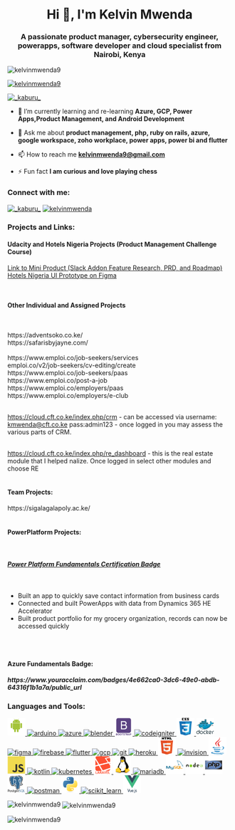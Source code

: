 <h1 align="center">Hi 👋, I'm Kelvin Mwenda</h1>
<h3 align="center">A passionate product manager, cybersecurity engineer, powerapps, software developer and cloud specialist from Nairobi, Kenya</h3>

<p align="left"> <img src="https://komarev.com/ghpvc/?username=kelvinmwenda9&label=Profile%20views&color=0e75b6&style=flat" alt="kelvinmwenda9" /> </p>

<p align="left"> <a href="https://github.com/ryo-ma/github-profile-trophy"><img src="https://github-profile-trophy.vercel.app/?username=kelvinmwenda9" alt="kelvinmwenda9" /></a> </p>

<p align="left"> <a href="https://twitter.com/_kaburu_" target="blank"><img src="https://img.shields.io/twitter/follow/_kaburu_?logo=twitter&style=for-the-badge" alt="_kaburu_" /></a> </p>

- 🌱 I’m currently learning and re-learning **Azure, GCP, Power Apps,Product Management, and Android Development**

- 💬 Ask me about **product management, php, ruby on rails, azure, google workspace, zoho workplace, power apps, power bi and flutter**

- 📫 How to reach me **kelvinmwenda9@gmail.com**

- ⚡ Fun fact **I am curious and love playing chess**

<h3 align="left">Connect with me:</h3>
<p align="left">
<a href="https://twitter.com/_kaburu_" target="blank"><img align="center" src="https://cdn.jsdelivr.net/npm/simple-icons@3.0.1/icons/twitter.svg" alt="_kaburu_" height="30" width="40" /></a>
<a href="https://linkedin.com/in/kelvinmwenda" target="blank"><img align="center" src="https://cdn.jsdelivr.net/npm/simple-icons@3.0.1/icons/linkedin.svg" alt="kelvinmwenda" height="30" width="40" /></a>
</p>

<h3 align="left">Projects and Links:</h3>

<h4>Udacity and Hotels Nigeria Projects (Product Management Challenge Course)</h4>

<p>
  <a href="https://miro.com/app/board/o9J_lDiw6vE=/">Link to Mini Product (Slack Addon Feature Research, PRD, and Roadmap)</a>
  <br>
  <a href="https://www.figma.com/file/WS1huPFqAoHgAoJbsrfcDb/Modular?node-id=0%3A1">Hotels Nigeria UI Prototype on Figma</a>

</p>

<br>

<h4>Other Individual and Assigned Projects</h4>
<br>

<p align="left">
https://adventsoko.co.ke/ <br>
https://safarisbyjayne.com/ <br><br>
https://www.emploi.co/job-seekers/services <br>
emploi.co/v2/job-seekers/cv-editing/create <br>
https://www.emploi.co/job-seekers/paas     <br>
https://www.emploi.co/post-a-job           <br>
https://www.emploi.co/employers/paas       <br>
https://www.emploi.co/employers/e-club     <br><br>

https://cloud.cft.co.ke/index.php/crm - can be accessed via username: kmwenda@cft.co.ke pass:admin123 - once logged in you
may assess the various parts of CRM. <br><br>

https://cloud.cft.co.ke/index.php/re_dashboard - this is the real estate module that I helped nalize. Once logged in select other
modules and choose RE <br><br>


<h4 align="left">Team Projects:</h4>
https://sigalagalapoly.ac.ke/ <br><br>

<h4 align="left">PowerPlatform Projects:</h4><br>
<h5><a href="https://www.credly.com/badges/1166abbf-ca1f-4660-85c4-53b02bce8bb8/public_url">Power Platform Fundamentals Certification Badge</a></h5><br>
<ul>
  <li>Built an app to quickly save contact information from business cards</li>
  <li>Connected and built PowerApps with data from Dynamics 365 HE Accelerator</li>
  <li>Built product portfolio for my grocery organization, records can now be accessed quickly</li>
</ul>
<br><br>

<h4>Azure Fundamentals Badge:</h4>
<h5>https://www.youracclaim.com/badges/4e662ca0-3dc6-49e0-abdb-64316f1b1a7a/public_url</h5>

</p>



<h3 align="left">Languages and Tools:</h3>
<p align="left"> <a href="https://developer.android.com" target="_blank"> <img src="https://raw.githubusercontent.com/devicons/devicon/master/icons/android/android-original-wordmark.svg" alt="android" width="40" height="40"/> </a> <a href="https://www.arduino.cc/" target="_blank"> <img src="https://cdn.worldvectorlogo.com/logos/arduino-1.svg" alt="arduino" width="40" height="40"/> </a> <a href="https://azure.microsoft.com/en-in/" target="_blank"> <img src="https://www.vectorlogo.zone/logos/microsoft_azure/microsoft_azure-icon.svg" alt="azure" width="40" height="40"/> </a> <a href="https://www.blender.org/" target="_blank"> <img src="https://download.blender.org/branding/community/blender_community_badge_white.svg" alt="blender" width="40" height="40"/> </a> <a href="https://getbootstrap.com" target="_blank"> <img src="https://raw.githubusercontent.com/devicons/devicon/master/icons/bootstrap/bootstrap-plain-wordmark.svg" alt="bootstrap" width="40" height="40"/> </a> <a href="https://codeigniter.com" target="_blank"> <img src="https://cdn.worldvectorlogo.com/logos/codeigniter.svg" alt="codeigniter" width="40" height="40"/> </a> <a href="https://www.w3schools.com/css/" target="_blank"> <img src="https://raw.githubusercontent.com/devicons/devicon/master/icons/css3/css3-original-wordmark.svg" alt="css3" width="40" height="40"/> </a> <a href="https://www.docker.com/" target="_blank"> <img src="https://raw.githubusercontent.com/devicons/devicon/master/icons/docker/docker-original-wordmark.svg" alt="docker" width="40" height="40"/> </a> <a href="https://www.figma.com/" target="_blank"> <img src="https://www.vectorlogo.zone/logos/figma/figma-icon.svg" alt="figma" width="40" height="40"/> </a> <a href="https://firebase.google.com/" target="_blank"> <img src="https://www.vectorlogo.zone/logos/firebase/firebase-icon.svg" alt="firebase" width="40" height="40"/> </a> <a href="https://flutter.dev" target="_blank"> <img src="https://www.vectorlogo.zone/logos/flutterio/flutterio-icon.svg" alt="flutter" width="40" height="40"/> </a> <a href="https://cloud.google.com" target="_blank"> <img src="https://www.vectorlogo.zone/logos/google_cloud/google_cloud-icon.svg" alt="gcp" width="40" height="40"/> </a> <a href="https://git-scm.com/" target="_blank"> <img src="https://www.vectorlogo.zone/logos/git-scm/git-scm-icon.svg" alt="git" width="40" height="40"/> </a> <a href="https://heroku.com" target="_blank"> <img src="https://www.vectorlogo.zone/logos/heroku/heroku-icon.svg" alt="heroku" width="40" height="40"/> </a> <a href="https://www.w3.org/html/" target="_blank"> <img src="https://raw.githubusercontent.com/devicons/devicon/master/icons/html5/html5-original-wordmark.svg" alt="html5" width="40" height="40"/> </a> <a href="https://www.invisionapp.com/" target="_blank"> <img src="https://www.vectorlogo.zone/logos/invisionapp/invisionapp-icon.svg" alt="invision" width="40" height="40"/> </a> <a href="https://www.java.com" target="_blank"> <img src="https://raw.githubusercontent.com/devicons/devicon/master/icons/java/java-original.svg" alt="java" width="40" height="40"/> </a> <a href="https://developer.mozilla.org/en-US/docs/Web/JavaScript" target="_blank"> <img src="https://raw.githubusercontent.com/devicons/devicon/master/icons/javascript/javascript-original.svg" alt="javascript" width="40" height="40"/> </a> <a href="https://kotlinlang.org" target="_blank"> <img src="https://www.vectorlogo.zone/logos/kotlinlang/kotlinlang-icon.svg" alt="kotlin" width="40" height="40"/> </a> <a href="https://kubernetes.io" target="_blank"> <img src="https://www.vectorlogo.zone/logos/kubernetes/kubernetes-icon.svg" alt="kubernetes" width="40" height="40"/> </a> <a href="https://laravel.com/" target="_blank"> <img src="https://raw.githubusercontent.com/devicons/devicon/master/icons/laravel/laravel-plain-wordmark.svg" alt="laravel" width="40" height="40"/> </a> <a href="https://www.linux.org/" target="_blank"> <img src="https://raw.githubusercontent.com/devicons/devicon/master/icons/linux/linux-original.svg" alt="linux" width="40" height="40"/> </a> <a href="https://mariadb.org/" target="_blank"> <img src="https://www.vectorlogo.zone/logos/mariadb/mariadb-icon.svg" alt="mariadb" width="40" height="40"/> </a> <a href="https://www.mysql.com/" target="_blank"> <img src="https://raw.githubusercontent.com/devicons/devicon/master/icons/mysql/mysql-original-wordmark.svg" alt="mysql" width="40" height="40"/> </a> <a href="https://nodejs.org" target="_blank"> <img src="https://raw.githubusercontent.com/devicons/devicon/master/icons/nodejs/nodejs-original-wordmark.svg" alt="nodejs" width="40" height="40"/> </a> <a href="https://www.php.net" target="_blank"> <img src="https://raw.githubusercontent.com/devicons/devicon/master/icons/php/php-original.svg" alt="php" width="40" height="40"/> </a> <a href="https://www.postgresql.org" target="_blank"> <img src="https://raw.githubusercontent.com/devicons/devicon/master/icons/postgresql/postgresql-original-wordmark.svg" alt="postgresql" width="40" height="40"/> </a> <a href="https://postman.com" target="_blank"> <img src="https://www.vectorlogo.zone/logos/getpostman/getpostman-icon.svg" alt="postman" width="40" height="40"/> </a> <a href="https://www.python.org" target="_blank"> <img src="https://raw.githubusercontent.com/devicons/devicon/master/icons/python/python-original.svg" alt="python" width="40" height="40"/> </a> <a href="https://scikit-learn.org/" target="_blank"> <img src="https://upload.wikimedia.org/wikipedia/commons/0/05/Scikit_learn_logo_small.svg" alt="scikit_learn" width="40" height="40"/> </a>  <a href="https://vuejs.org/" target="_blank"> <img src="https://raw.githubusercontent.com/devicons/devicon/master/icons/vuejs/vuejs-original-wordmark.svg" alt="vuejs" width="40" height="40"/> </a> </p>

<p><img align="left" src="https://github-readme-stats.vercel.app/api/top-langs?username=kelvinmwenda9&show_icons=true&locale=en&layout=compact" alt="kelvinmwenda9" /></p>

<p>&nbsp;<img align="center" src="https://github-readme-stats.vercel.app/api?username=kelvinmwenda9&show_icons=true&locale=en" alt="kelvinmwenda9" /></p>

<p><img align="center" src="https://github-readme-streak-stats.herokuapp.com/?user=kelvinmwenda9&" alt="kelvinmwenda9" /></p>
